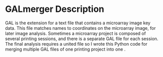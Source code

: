 # GALmerger Description
GAL is the extension for a text file that contains a microarray image key data.
This file matches names to coordinates on the microarray image, for later image analysis.
Sometimes a microarray project is composed of several printing sessions, and there is a 
separate GAL file for each session. The final analysis requires a united file so I wrote this Python code for merging 
multiple GAL files of one printing project into one .
